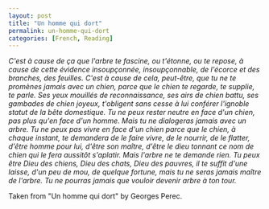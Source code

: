 ```yaml
---
layout: post
title: "Un homme qui dort"
permalink: un-homme-qui-dort
categories: [French, Reading]
---
```


*C'est à cause de ça que l'arbre te fascine, ou t'étonne, ou te repose, à
cause de cette évidence insoupçonnée, insoupçonnable, de l'écorce et des
branches, des feuilles. C'est à cause de cela, peut-être, que tu ne te
promènes jamais avec un chien, parce que le chien te regarde, te
supplie, te parle. Ses yeux mouillés de reconnaissance, ses airs de
chien battu, ses gambades de chien joyeux, t'obligent sans cesse à lui
conférer l'ignoble statut de la bête domestique. Tu ne peux rester
neutre en face d'un chien, pas plus qu'en face d'un homme. Mais tu ne
dialogeras jamais avec un arbre. Tu ne peux pas vivre en face d'un chien
parce que le chien, à chaque instant, te demandera de le faire vivre, de
le nourrir, de le flatter, d'être homme pour lui, d'être son maître,
d'être le dieu tonnant ce nom de chien qui le fera aussitôt s'aplatir.
Mais l'arbre ne te demande rien. Tu peux être Dieu des chiens, Dieu des
chats, Dieu des pauvres, il te suffit d'une laisse, d'un peu de mou, de
quelque fortune, mais tu ne seras jamais maître de l'arbre. Tu ne
pourras jamais que vouloir devenir arbre à ton tour.*

Taken from "Un homme qui dort" by Georges Perec.




